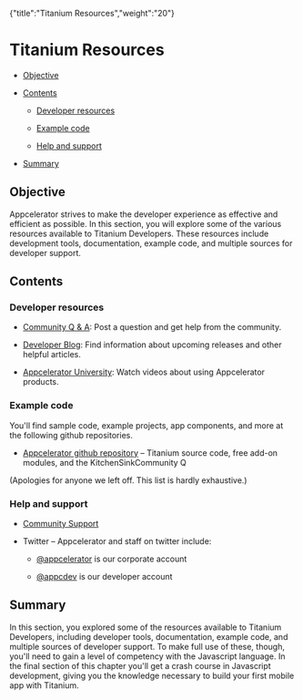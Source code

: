 {"title":"Titanium Resources","weight":"20"} 

# Titanium Resources

*   [Objective](#Objective)
    
*   [Contents](#Contents)
    
    *   [Developer resources](#Developerresources)
        
    *   [Example code](#Examplecode)
        
    *   [Help and support](#Helpandsupport)
        
*   [Summary](#Summary)
    

## Objective

Appcelerator strives to make the developer experience as effective and efficient as possible. In this section, you will explore some of the various resources available to Titanium Developers. These resources include development tools, documentation, example code, and multiple sources for developer support.

## Contents

### Developer resources

*   [Community Q & A](https://developer.appcelerator.com/help): Post a question and get help from the community.
    
*   [Developer Blog](http://www.appcelerator.com/blog): Find information about upcoming releases and other helpful articles.
    
*   [Appcelerator University](https://university.appcelerator.com/): Watch videos about using Appcelerator products.
    

### Example code

You'll find sample code, example projects, app components, and more at the following github repositories.

*   [Appcelerator github repository](https://github.com/appcelerator) – Titanium source code, free add-on modules, and the KitchenSinkCommunity Q
    

(Apologies for anyone we left off. This list is hardly exhaustive.)

### Help and support

*   [Community Support](http://developer.appcelerator.com)
    
*   Twitter – Appcelerator and staff on twitter include:
    
    *   [@appcelerator](https://twitter.com/#!/appcelerator) is our corporate account
        
    *   [@appcdev](https://twitter.com/appcdev) is our developer account
        

## Summary

In this section, you explored some of the resources available to Titanium Developers, including developer tools, documentation, example code, and multiple sources of developer support. To make full use of these, though, you'll need to gain a level of competency with the Javascript language. In the final section of this chapter you'll get a crash course in Javascript development, giving you the knowledge necessary to build your first mobile app with Titanium.